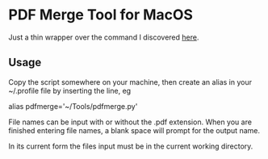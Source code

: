 # PDF Merge Tool for MacOS

Just a thin wrapper over the command I discovered [here](http://hints.macworld.com/article.php?story=2003083122212228).

## Usage

Copy the script somewhere on your machine, then create an alias in your ~/.profile file by inserting the line, eg

alias pdfmerge='~/Tools/pdfmerge.py'

File names can be input with or without the .pdf extension. When you are finished entering file names, a blank space will prompt for the output name.

In its current form the files input must be in the current working directory.
